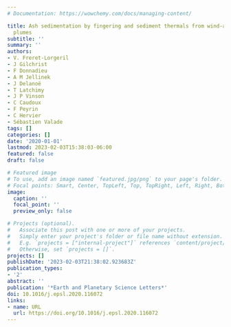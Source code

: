 ```yaml
---
# Documentation: https://wowchemy.com/docs/managing-content/

title: Ash sedimentation by fingering and sediment thermals from wind-affected volcanic
  plumes
subtitle: ''
summary: ''
authors:
- V. Freret-Lorgeril
- J Gilchrist
- F Donnadieu
- A M Jellinek
- J Delanoë
- T Latchimy
- J P Vinson
- C Caudoux
- F Peyrin
- C Hervier
- Sébastien Valade
tags: []
categories: []
date: '2020-01-01'
lastmod: 2023-02-03T15:38:03-06:00
featured: false
draft: false

# Featured image
# To use, add an image named `featured.jpg/png` to your page's folder.
# Focal points: Smart, Center, TopLeft, Top, TopRight, Left, Right, BottomLeft, Bottom, BottomRight.
image:
  caption: ''
  focal_point: ''
  preview_only: false

# Projects (optional).
#   Associate this post with one or more of your projects.
#   Simply enter your project's folder or file name without extension.
#   E.g. `projects = ["internal-project"]` references `content/project/deep-learning/index.md`.
#   Otherwise, set `projects = []`.
projects: []
publishDate: '2023-02-03T21:38:02.923683Z'
publication_types:
- '2'
abstract: ''
publication: '*Earth and Planetary Science Letters*'
doi: 10.1016/j.epsl.2020.116072
links:
- name: URL
  url: https://doi.org/10.1016/j.epsl.2020.116072
---
```

